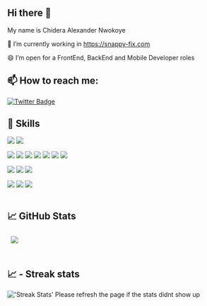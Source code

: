 ## Hi there 👋

My name is Chidera Alexander Nwokoye

🔭 I’m currently working in https://snappy-fix.com

😄 I’m open for a FrontEnd, BackEnd and Mobile Developer roles

## 📫 How to reach me:

[![Twitter Badge](https://img.shields.io/badge/Twitter-Profile-informational?style=flat&logo=twitter&logoColor=white&color=1CA2F1)](https://x.com/lordgreg001)

## 💼 Skills

![](https://img.shields.io/badge/Code-HTML5-informational?style=flat&logo=HTML5&logoColor=white&color=3498db)
![](https://img.shields.io/badge/Style-CSS-informational?style=flat&logo=css3&logoColor=white&color=3498db)

<!-- ![](https://img.shields.io/badge/Style-JQuery-informational?style=flat&logo=JQuery&logoColor=white&color=3498db) -->
<!-- ![](https://img.shields.io/badge/Style-Bootstrap-informational?style=flat&logo=Bootstrap&logoColor=white&color=3498db) -->

![](https://img.shields.io/badge/Code-JavaScript-informational?style=flat&logo=JavaScript&logoColor=white&color=3498db)
![](https://img.shields.io/badge/Code-MongoDB-informational?style=flat&logo=MongoDB&logoColor=white&color=3498db)
![](https://img.shields.io/badge/Code-NodeJs-informational?style=flat&logo=nodedotjs&logoColor=white&color=3498db)
![](https://img.shields.io/badge/Code-ExpressJS-informational?style=flat&logo=express&logoColor=white&color=3498db)
![](https://img.shields.io/badge/Code-PHP-informational?style=flat&logo=PHP&logoColor=white&color=3498db)
![](https://img.shields.io/badge/Code-Laravel-informational?style=flat&logo=Laravel&logoColor=white&color=3498db)
![](https://img.shields.io/badge/Code-Go-informational?style=flat&logo=Go&logoColor=white&color=3498db)

<!-- ![](https://img.shields.io/badge/Code-MySQL-informational?style=flat&logo=MySQL&logoColor=white&color=3498db) -->

![](https://img.shields.io/badge/Code-ReactJS-informational?style=flat&logo=React&logoColor=white&color=3498db)
![](https://img.shields.io/badge/Code-Redux-informational?style=flat&logo=Redux&logoColor=white&color=3498db)
![](https://img.shields.io/badge/Code-TypeScript-informational?style=flat&logo=TypeScript&logoColor=white&color=3498db)

<!-- ![](https://img.shields.io/badge/Code-Dart-informational?style=flat&logo=Dart&logoColor=white&color=3498db) -->
<!-- ![](https://img.shields.io/badge/Code-Flutter-informational?style=flat&logo=Flutter&logoColor=white&color=3498db) -->

![](https://img.shields.io/badge/Code-Firebase-informational?style=flat&logo=Firebase&logoColor=white&color=3498db)
![](https://img.shields.io/badge/Code-Linux-informational?style=flat&logo=Linux&logoColor=white&color=3498db)
![](https://img.shields.io/badge/Code-Github-informational?style=flat&logo=Github&logoColor=white&color=3498db)
<br>
<br>

## &#x1f4c8; GitHub Stats

<a href="https://github.com/Lordgreg003">
  <img align="center" style="margin:0.5rem" src="https://github-readme-stats.vercel.app/api/top-langs/?username=lordgreg003&hide=html,css,scss,blade,hack,less&title_color=ffffff&text_color=3498db&icon_color=4AB197&bg_color=1A2B34" />
</a>

<br>
<br>

## &#x1f4c8; - Streak stats

<img alt="'Streak Stats' Please refresh the page if the stats didnt show up" src="https://github-readme-streak-stats.herokuapp.com/?user=Lordgreg003&theme=dark">

<!-- [![Lordscoba's GitHub stats](https://github-readme-stats.vercel.app/api?username=lordscoba)](https://github.com/lordscoba/github-readme-stats) -->

<!-- <a href="https://github.com/lordscoba">
  <img align="center" style="margin:0.5rem" src="https://github-readme-stats.vercel.app/api?username=lordscoba&show_icons=true&line_height=27&count_private=true&title_color=ffffff&text_color=c9cacc&icon_color=4AB097&bg_color=1A2B34" alt="Bonarhyme's GitHub Stats" /> -->
